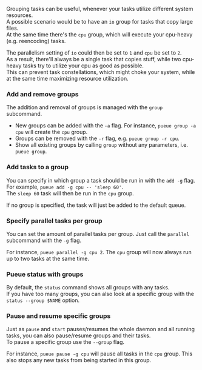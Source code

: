 Grouping tasks can be useful, whenever your tasks utilize different system resources.  
A possible scenario would be to have an `io` group for tasks that copy large files.\
At the same time there's the `cpu` group, which will execute your cpu-heavy (e.g. reencoding) tasks.

The parallelism setting of `io` could then be set to `1` and `cpu` be set to `2`.\
As a result, there'll always be a single task that copies stuff, while two cpu-heavy tasks try to utilize your cpu as good as possible.\
This can prevent task constellations, which might choke your system, while at the same time maximizing resource utilization.

### Add and remove groups

The addition and removal of groups is managed with the `group` subcommand.

- New groups can be added with the `-a` flag. For instance, `pueue group -a cpu` will create the `cpu` group.
- Groups can be removed with the `-r` flag, e.g. `pueue group -r cpu`.
- Show all existing groups by calling `group` without any parameters, i.e. `pueue group`.

### Add tasks to a group

You can specify in which group a task should be run in with the `add -g` flag.\
For example, `pueue add -g cpu -- 'sleep 60'`.\
The `sleep 60` task will then be run in the `cpu` group.

If no group is specified, the task will just be added to the default queue.

### Specify parallel tasks per group

You can set the amount of parallel tasks per group.
Just call the `parallel` subcommand with the `-g` flag.

For instance, `pueue parallel -g cpu 2`.
The `cpu` group will now always run up to two tasks at the same time.

### Pueue status with groups

By default, the `status` command shows all groups with any tasks.\
If you have too many groups, you can also look at a specific group with the `status --group $NAME` option.

### Pause and resume specific groups

Just as `pause` and `start` pauses/resumes the whole daemon and all running tasks, you can also pause/resume groups and their tasks.\
To pause a specific group use the `--group` flag.

For instance, `pueue pause -g cpu` will pause all tasks in the `cpu` group.
This also stops any new tasks from being started in this group.
